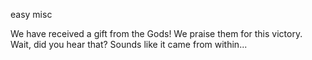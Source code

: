 easy misc

We have received a gift from the Gods! We praise them for this victory. Wait, did you hear that? Sounds like it came from within...
